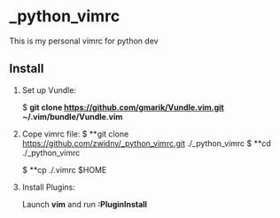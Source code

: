 # _python_vimrc
This is my personal vimrc for python dev


Install 
-------------------------------------------------------------------------------

1. Set up Vundle:
    
    $ **git clone https://github.com/gmarik/Vundle.vim.git ~/.vim/bundle/Vundle.vim**

2. Cope vimrc file:
    $ **git clone https://github.com/zwidny/_python_vimrc.git ./_python_vimrc
    $ **cd ./_python_vimrc

    $ **cp ./.vimrc $HOME

2. Install Plugins:
    
    Launch **vim** and run **:PluginInstall**
